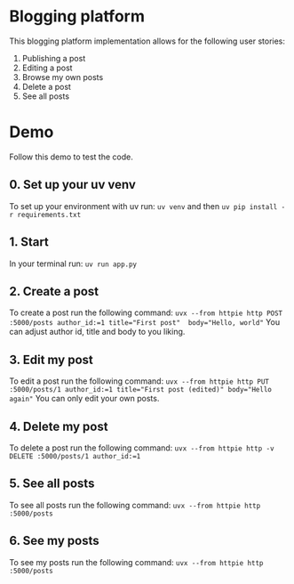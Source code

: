 # Blogging platform
This blogging platform implementation allows for the following user stories: 
1. Publishing a post
2. Editing a post
3. Browse my own posts
4. Delete a post
5. See all posts

# Demo
Follow this demo to test the code. 
## 0. Set up your uv venv
To set up your environment with uv run: 
`uv venv` and then 
`uv pip install -r requirements.txt`

## 1. Start
In your terminal run: 
`uv run app.py`

## 2. Create a post
To create a post run the following command: 
`uvx --from httpie http POST :5000/posts author_id:=1 title="First post"  body="Hello, world"`
You can adjust author id, title and body to you liking. 

## 3. Edit my post
To edit a post run the following command: 
`uvx --from httpie http PUT :5000/posts/1 author_id:=1 title="First post (edited)" body="Hello again"`
You can only edit your own posts. 

## 4. Delete my post 
To delete a post run the following command:
`uvx --from httpie http -v DELETE :5000/posts/1 author_id:=1`

## 5. See all posts 
To see all posts run the following command:
`uvx --from httpie http :5000/posts`

## 6. See my posts 
To see my posts run the following command:
`uvx --from httpie http :5000/posts`

